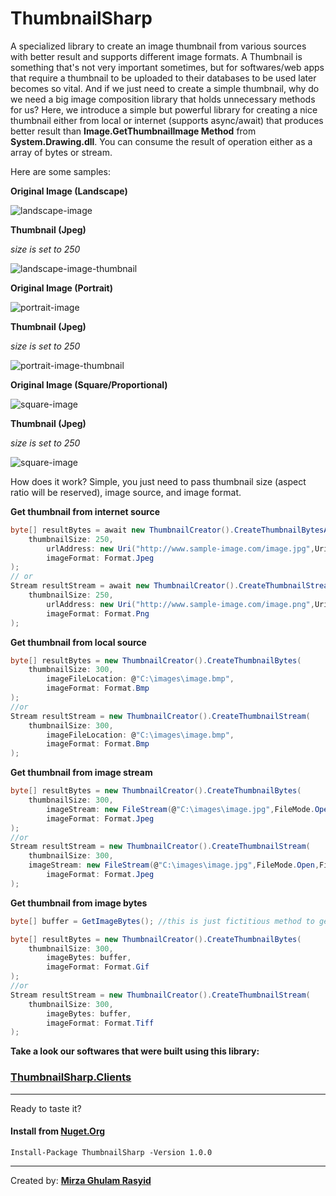 # ThumbnailSharp
A specialized library to create an image thumbnail from various sources with better result and supports different image formats. A Thumbnail is something that's not very important sometimes, but for softwares/web apps that require a thumbnail to be uploaded to their databases to be used later becomes so vital. And if we just need to create a simple thumbnail, why do we need a big image composition library that holds unnecessary methods for us? Here, we introduce a simple but powerful library for creating a nice thumbnail either from local or internet (supports async/await) that produces better result than **Image.GetThumbnailImage Method** from **System.Drawing.dll**. You can consume the result of operation either as a array of bytes or stream.

Here are some samples:

**Original Image (Landscape)**

![landscape-image](https://raw.githubusercontent.com/mirzaevolution/ThumbnailSharp.Client/master/AllSamples/Samples/Local/landscape.jpg)

**Thumbnail (Jpeg)**

*size is set to 250*

![landscape-image-thumbnail](https://raw.githubusercontent.com/mirzaevolution/ThumbnailSharp.Client/master/AllSamples/Samples/Local/landscape-thumbnail.jpg)






**Original Image (Portrait)**

![portrait-image](https://raw.githubusercontent.com/mirzaevolution/ThumbnailSharp.Client/master/AllSamples/Samples/Local/portrait.jpg)

**Thumbnail (Jpeg)**

*size is set to 250*

![portrait-image-thumbnail](https://raw.githubusercontent.com/mirzaevolution/ThumbnailSharp.Client/master/AllSamples/Samples/Local/portrait-thumbnail.jpg)





**Original Image (Square/Proportional)**

![square-image](https://raw.githubusercontent.com/mirzaevolution/ThumbnailSharp.Client/master/AllSamples/Samples/Local/proportional.jpg)

**Thumbnail (Jpeg)**

*size is set to 250*

![square-image](https://raw.githubusercontent.com/mirzaevolution/ThumbnailSharp.Client/master/AllSamples/Samples/Local/proportional-thumbnail.jpg)






How does it work?
Simple, you just need to pass thumbnail size (aspect ratio will be reserved), image source, and image format.

**Get thumbnail from internet source**

```csharp
byte[] resultBytes = await new ThumbnailCreator().CreateThumbnailBytesAsync(
	thumbnailSize: 250,
    	urlAddress: new Uri("http://www.sample-image.com/image.jpg",UriKind.Absolute),
    	imageFormat: Format.Jpeg
);
// or
Stream resultStream = await new ThumbnailCreator().CreateThumbnailStreamAsync(
	thumbnailSize: 250,
    	urlAddress: new Uri("http://www.sample-image.com/image.png",UriKind.Absolute),
    	imageFormat: Format.Png
);
```

**Get thumbnail from local source**

```csharp
byte[] resultBytes = new ThumbnailCreator().CreateThumbnailBytes(
	thumbnailSize: 300,
    	imageFileLocation: @"C:\images\image.bmp",
    	imageFormat: Format.Bmp
);
//or
Stream resultStream = new ThumbnailCreator().CreateThumbnailStream(
	thumbnailSize: 300,
    	imageFileLocation: @"C:\images\image.bmp",
    	imageFormat: Format.Bmp
);
```

**Get thumbnail from image stream**

```csharp
byte[] resultBytes = new ThumbnailCreator().CreateThumbnailBytes(
	thumbnailSize: 300,
    	imageStream: new FileStream(@"C:\images\image.jpg",FileMode.Open,FileAccess.ReadWrite),
    	imageFormat: Format.Jpeg
);
//or
Stream resultStream = new ThumbnailCreator().CreateThumbnailStream(
	thumbnailSize: 300,
  	imageStream: new FileStream(@"C:\images\image.jpg",FileMode.Open,FileAccess.ReadWrite),
    	imageFormat: Format.Jpeg
);
```

**Get thumbnail from image bytes**

```csharp
byte[] buffer = GetImageBytes(); //this is just fictitious method to get image data in bytes

byte[] resultBytes = new ThumbnailCreator().CreateThumbnailBytes(
	thumbnailSize: 300,
    	imageBytes: buffer,
    	imageFormat: Format.Gif
);
//or
Stream resultStream = new ThumbnailCreator().CreateThumbnailStream(
	thumbnailSize: 300,
    	imageBytes: buffer,
    	imageFormat: Format.Tiff
);
```



**Take a look our softwares that were built using this library:**

### [ThumbnailSharp.Clients](https://github.com/mirzaevolution/ThumbnailSharp.Client)


---

Ready to taste it? 

#### Install from [Nuget.Org](https://www.nuget.org/packages/ThumbnailSharp/1.0.0)

```
Install-Package ThumbnailSharp -Version 1.0.0
```

---



Created by: **[Mirza Ghulam Rasyid](https://twitter.com/mirzaevolution)**
